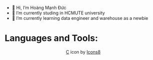 - 👋 Hi, I’m Hoàng Mạnh Đức 
- 🔭 I’m currently studing in HCMUTE university
- 🌱 I’m currently learning data engineer and warehouse as a newbie

<!---
duchpo/duchpo is a ✨ special ✨ repository because its `README.md` (this file) appears on your GitHub profile.
You can click the Preview link to take a look at your changes.
--->
# Languages and Tools:
 <p align ="center">
   <a target="_blank" href="https://icons8.com/icon/40669/c%2B%2B">C</a> icon by <a target="_blank" href="https://icons8.com">Icons8</a>
 </p>
